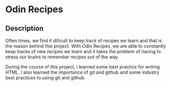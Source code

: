 
# Odin Recipes 

## Description
Often times, we find it dificult to keep track of recipes we learn and that is the reason behind this project. With Odin Recipes, we are able to constantly keep tracks of new recipes we learn and it takes the problem of having to stress our brains to remember recipes out of the way. 

During the course of this project, i learned some best practice for writing HTML. I also learned the importance of git and github and some industry best practices to using git and github. 
